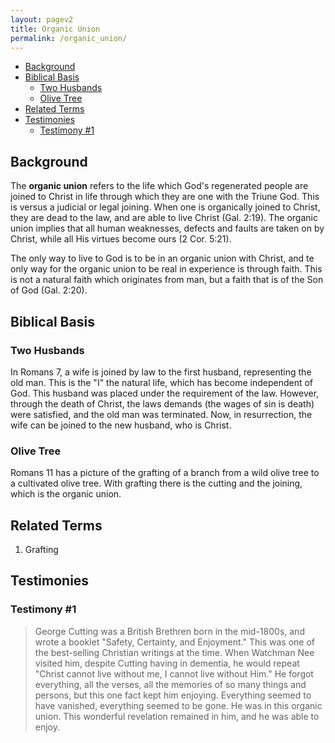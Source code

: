 ```yaml
---
layout: pagev2
title: Organic Union
permalink: /organic_union/
---
```

- [Background](#background)
- [Biblical Basis](#biblical-basis)
  - [Two Husbands](#two-husbands)
  - [Olive Tree](#olive-tree)
- [Related Terms](#related-terms)
- [Testimonies](#testimonies)
  - [Testimony #1](#testimony-1)

## Background

The **organic union** refers to the life which God's regenerated people are joined to Christ in life through which they are one with the Triune God. This is versus a judicial or legal joining. When one is organically joined to Christ, they are dead to the law, and are able to live Christ (Gal. 2:19). The organic union implies that all human weaknesses, defects and faults are taken on by Christ, while all His virtues become ours (2 Cor. 5:21).

The only way to live to God is to be in an organic union with Christ, and te only way for the organic union to be real in experience is through faith. This is not a natural faith which originates from man, but a faith that is of the Son of God (Gal. 2:20).

## Biblical Basis

### Two Husbands

In Romans 7, a wife is joined by law to the first husband, representing the old man. This is the "I" the natural life, which has become independent of God. This husband was placed under the requirement of the law. However, through the death of Christ, the laws demands (the wages of sin is death) were satisfied, and the old man was terminated. Now, in resurrection, the wife can be joined to the new husband, who is Christ.

### Olive Tree

Romans 11 has a picture of the grafting of a branch from a wild olive tree to a cultivated olive tree. With grafting there is the cutting and the joining, which is the organic union.

## Related Terms

1. Grafting

## Testimonies

### Testimony #1

> George Cutting was a British Brethren born in the mid-1800s, and wrote a booklet "Safety, Certainty, and Enjoyment." This was one of the best-selling Christian writings at the time. When Watchman Nee visited him, despite Cutting having in dementia, he would repeat "Christ cannot live without me, I cannot live without Him." He forgot everything, all the verses, all the memories of so many things and persons, but this one fact kept him enjoying. Everything seemed to have vanished, everything seemed to be gone. He was in this organic union. This wonderful revelation remained in him, and he was able to enjoy.